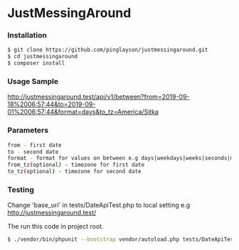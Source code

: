 # JustMessingAround

### Installation

```sh
$ git clone https://github.com/pinglayson/justmessingaround.git
$ cd justmessingaround
$ composer install
```

### Usage Sample
http://justmessingaround.test/api/v1/between?from=2019-09-18%2006:57:44&to=2019-09-01%2006:57:44&format=days&to_tz=America/Sitka

### Parameters
```sh
from - first date
to - second date
format - format for values on between e.g days|weekdays|weeks|seconds|minutes|hours|years
from_tz(optional) - timezone for first date
to_tz(optional) - timezone for second date
```

### Testing

Change 'base_uri' in tests/DateApiTest.php to local setting e.g http://justmessingaround.test/

The run this code in project root.
```sh
$ ./vendor/bin/phpunit --bootstrap vendor/autoload.php tests/DateApiTest.php
```
